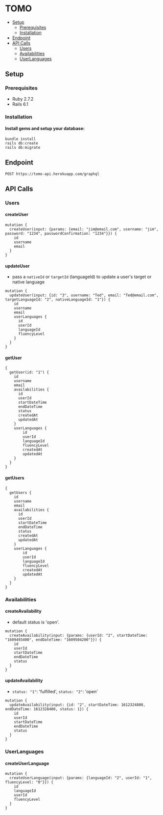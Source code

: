 # TOMO
  - [Setup](#setup)
    - [Prerequisites](#prerequisites)
    - [Installation](#testing)
  - [Endpoint](#endpoint)
  - [API Calls](#api-calls)
    - [Users](#users)
    - [Availabilities](#availabilities)
    - [UserLanguages](#userlanguages)
## Setup
### Prerequisites
- Ruby 2.7.2
- Rails 6.1

### Installation
#### Install gems and setup your database:
```
bundle install
rails db:create
rails db:migrate
```

## Endpoint

```POST https://tomo-api.herokuapp.com/graphql```

## API Calls
### Users
#### createUser
```
mutation {
  createUser(input: {params: {email: "jim@email.com", username: "jim", password: "1234", passwordConfirmation: "1234"}}) {
    id
    username
    email
  }
}
```
#### updateUser
- pass a `nativeId` or `targetId` (languageId) to update a user's target or native language
```
mutation {
  updateUser(input: {id: "3", username: "Ted", email: "Ted@email.com", targetLanguageId: "2", nativeLanguageId: "1"}) {
    id
    username
    email
    userLanguages {
      id
      userId
      languageId
      fluencyLevel
    }
  }
}
```
#### getUser
```
{
  getUser(id: "1") {
    id
    username
    email
    availabilities {
      id
      userId
      startDateTime
      endDateTime
      status
      createdAt
      updatedAt
    }
    userLanguages {
        id
        userId
        languageId
        fluencyLevel
        createdAt
        updatedAt
    }
  }
}
```
#### getUsers
```
{
  getUsers {
    id
    username
    email
    availabilities {
      id
      userId
      startDateTime
      endDateTime
      status
      createdAt
      updatedAt
    }
    userLanguages {
        id
        userId
        languageId
        fluencyLevel
        createdAt
        updatedAt
    }
  }
}
```
### Availabilities
#### createAvailability
- default status is 'open'. 
```
mutation {
  createAvailability(input: {params: {userId: "2", startDateTime: "1609493400", endDateTime: "1609504200"}}) {
    id
    userId
    startDateTime
    endDateTime
    status
  }
}
```
#### updateAvailability
- `status: "1"`: 'fulfilled', `status: "2"`: 'open'
```
mutation {
  updateAvailability(input: {id: "2", startDateTime: 1612324800, endDateTime: 1612328400, status: 1}) {
    id
    userId
    startDateTime
    endDateTime
    status
  }
}
```
### UserLanguages
#### createUserLanguage
```
mutation {
  createUserLanguage(input: {params: {languageId: "2", userId: "1", fluencyLevel: "0"}}) {
    id
    languageId
    userId
    fluencyLevel
  }
}
```
